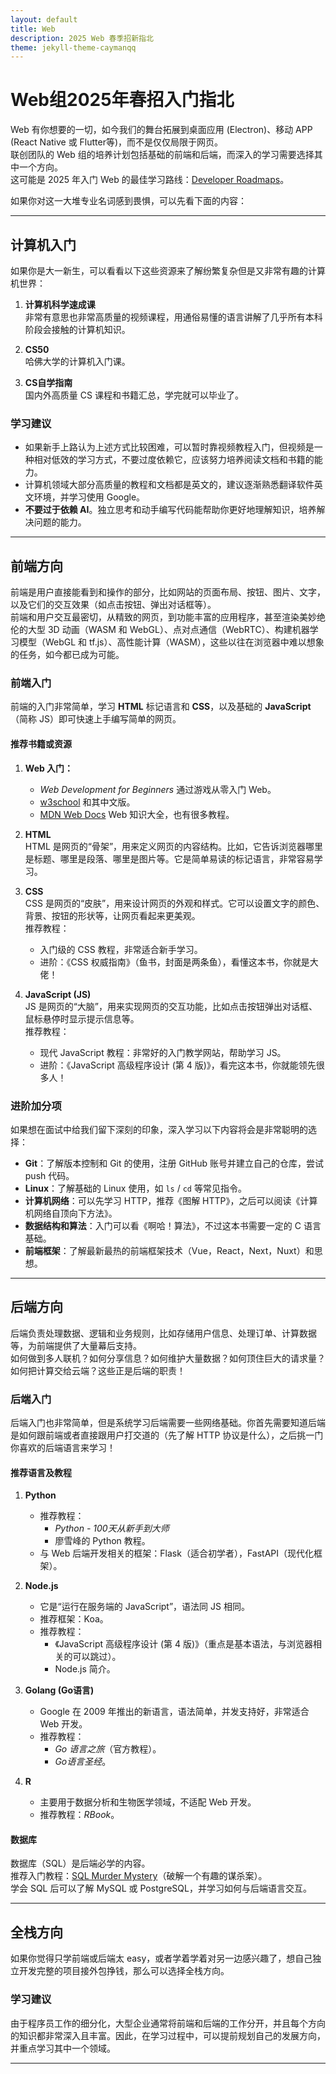 ```yaml
---
layout: default
title: Web
description: 2025 Web 春季招新指北
theme: jekyll-theme-caymanqq
---
```


# Web组2025年春招入门指北

Web 有你想要的一切，如今我们的舞台拓展到桌面应用 (Electron)、移动 APP (React Native 或 Flutter等)，而不是仅仅局限于网页。  
联创团队的 Web 组的培养计划包括基础的前端和后端，而深入的学习需要选择其中一个方向。  
这可能是 2025 年入门 Web 的最佳学习路线：[Developer Roadmaps](https://roadmap.sh/)。

如果你对这一大堆专业名词感到畏惧，可以先看下面的内容：

---

## 计算机入门

如果你是大一新生，可以看看以下这些资源来了解纷繁复杂但是又非常有趣的计算机世界：

1. **计算机科学速成课**  
   非常有意思也非常高质量的视频课程，用通俗易懂的语言讲解了几乎所有本科阶段会接触的计算机知识。

2. **CS50**  
   哈佛大学的计算机入门课。

3. **CS自学指南**  
   国内外高质量 CS 课程和书籍汇总，学完就可以毕业了。

### 学习建议
- 如果新手上路认为上述方式比较困难，可以暂时靠视频教程入门，但视频是一种相对低效的学习方式，不要过度依赖它，应该努力培养阅读文档和书籍的能力。
- 计算机领域大部分高质量的教程和文档都是英文的，建议逐渐熟悉翻译软件英文环境，并学习使用 Google。
- **不要过于依赖 AI**。独立思考和动手编写代码能帮助你更好地理解知识，培养解决问题的能力。

---

## 前端方向

前端是用户直接能看到和操作的部分，比如网站的页面布局、按钮、图片、文字，以及它们的交互效果（如点击按钮、弹出对话框等）。  
前端和用户交互最密切，从精致的网页，到功能丰富的应用程序，甚至渲染美妙绝伦的大型 3D 动画（WASM 和 WebGL）、点对点通信（WebRTC）、构建机器学习模型（WebGL 和 tf.js）、高性能计算（WASM），这些以往在浏览器中难以想象的任务，如今都已成为可能。

### 前端入门
前端的入门非常简单，学习 **HTML** 标记语言和 **CSS**，以及基础的 **JavaScript**（简称 JS）即可快速上手编写简单的网页。

#### 推荐书籍或资源
1. **Web 入门：**
   - *Web Development for Beginners* 通过游戏从零入门 Web。
   - [w3school](https://www.w3school.com.cn/) 和其中文版。
   - [MDN Web Docs](https://developer.mozilla.org/) Web 知识大全，也有很多教程。

2. **HTML**  
   HTML 是网页的“骨架”，用来定义网页的内容结构。比如，它告诉浏览器哪里是标题、哪里是段落、哪里是图片等。它是简单易读的标记语言，非常容易学习。

3. **CSS**  
   CSS 是网页的“皮肤”，用来设计网页的外观和样式。它可以设置文字的颜色、背景、按钮的形状等，让网页看起来更美观。  
   推荐教程：
   - 入门级的 CSS 教程，非常适合新手学习。
   - 进阶：《CSS 权威指南》（鱼书，封面是两条鱼），看懂这本书，你就是大佬！

4. **JavaScript (JS)**  
   JS 是网页的“大脑”，用来实现网页的交互功能，比如点击按钮弹出对话框、鼠标悬停时显示提示信息等。  
   推荐教程：
   - 现代 JavaScript 教程：非常好的入门教学网站，帮助学习 JS。
   - 进阶：《JavaScript 高级程序设计 (第 4 版)》，看完这本书，你就能领先很多人！

### 进阶加分项
如果想在面试中给我们留下深刻的印象，深入学习以下内容将会是非常聪明的选择：
- **Git**：了解版本控制和 Git 的使用，注册 GitHub 账号并建立自己的仓库，尝试 push 代码。
- **Linux**：了解基础的 Linux 使用，如 `ls` / `cd` 等常见指令。
- **计算机网络**：可以先学习 HTTP，推荐《图解 HTTP》，之后可以阅读《计算机网络自顶向下方法》。
- **数据结构和算法**：入门可以看《啊哈！算法》，不过这本书需要一定的 C 语言基础。
- **前端框架**：了解最新最热的前端框架技术（Vue，React，Next，Nuxt）和思想。

---

## 后端方向

后端负责处理数据、逻辑和业务规则，比如存储用户信息、处理订单、计算数据等，为前端提供了大量幕后支持。  
如何做到多人联机？如何分享信息？如何维护大量数据？如何顶住巨大的请求量？如何把计算交给云端？这些正是后端的职责！

### 后端入门
后端入门也非常简单，但是系统学习后端需要一些网络基础。你首先需要知道后端是如何跟前端或者直接跟用户打交道的（先了解 HTTP 协议是什么），之后挑一门你喜欢的后端语言来学习！

#### 推荐语言及教程
1. **Python**
   - 推荐教程：  
     - *Python - 100天从新手到大师*  
     - 廖雪峰的 Python 教程。  
   - 与 Web 后端开发相关的框架：Flask（适合初学者），FastAPI（现代化框架）。

2. **Node.js**  
   - 它是“运行在服务端的 JavaScript”，语法同 JS 相同。  
   - 推荐框架：Koa。  
   - 推荐教程：  
     - 《JavaScript 高级程序设计 (第 4 版)》（重点是基本语法，与浏览器相关的可以跳过）。  
     - Node.js 简介。

3. **Golang (Go语言)**  
   - Google 在 2009 年推出的新语言，语法简单，并发支持好，非常适合 Web 开发。  
   - 推荐教程：  
     - *Go 语言之旅*（官方教程）。  
     - *Go语言圣经*。

4. **R**  
   - 主要用于数据分析和生物医学领域，不适配 Web 开发。  
   - 推荐教程：*RBook*。

#### 数据库
数据库（SQL）是后端必学的内容。  
推荐入门教程：[SQL Murder Mystery](https://mystery.knightlab.com/)（破解一个有趣的谋杀案）。  
学会 SQL 后可以了解 MySQL 或 PostgreSQL，并学习如何与后端语言交互。

---

## 全栈方向

如果你觉得只学前端或后端太 easy，或者学着学着对另一边感兴趣了，想自己独立开发完整的项目接外包挣钱，那么可以选择全栈方向。

### 学习建议
由于程序员工作的细分化，大型企业通常将前端和后端的工作分开，并且每个方向的知识都非常深入且丰富。因此，在学习过程中，可以提前规划自己的发展方向，并重点学习其中一个领域。

---
